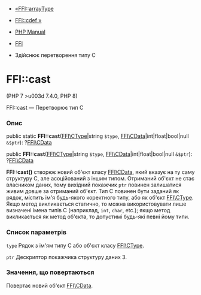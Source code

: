 - [«FFI::arrayType](ffi.arraytype.md)
- [FFI::cdef »](ffi.cdef.md)

- [PHP Manual](index.md)
- [FFI](class.ffi.md)
- Здійснює перетворення типу C

# FFI::cast

(PHP 7 \>u003d 7.4.0, PHP 8)

FFI::cast — Перетворює тип C

### Опис

public static **FFI::cast**([FFI\CType](class.ffi-ctype.md)\|string
`$type`, [FFI\CData](class.ffi-cdata.md)\|int\|float\|bool\|null
`&$ptr`): ?[FFI\CData](class.ffi-cdata.md)

public **FFI::cast**([FFI\CType](class.ffi-ctype.md)\|string `$type`,
[FFI\CData](class.ffi-cdata.md)\|int\|float\|bool\|null `&$ptr`):
?[FFI\CData](class.ffi-cdata.md)

**FFI::cast()** створює новий об'єкт класу
[FFI\CData](class.ffi-cdata.md), який вказує на ту саму структуру
C, але асоційований з іншим типом. Отриманий об'єкт не стає
власником даних, тому вихідний покажчик `ptr` повинен залишатися
живим довше за отриманий об'єкт. Тип C повинен бути заданий як рядок,
містить ім'я будь-якого коректного типу, або як об'єкт
[FFI\CType](class.ffi-ctype.md). Якщо метод викликається статично, то
можна використовувати лише визначені імена типів С (наприклад,
`int`, `char`, etc.); якщо метод викликається як метод об'єкта, то
допустимі будь-які певні йому типи.

### Список параметрів

`type`
Рядок з ім'ям типу С або об'єкт класу
[FFI\CType](class.ffi-ctype.md).

`ptr`
Дескриптор покажчика структуру даних З.

### Значення, що повертаються

Повертає новий об'єкт [FFI\CData](class.ffi-cdata.md).
